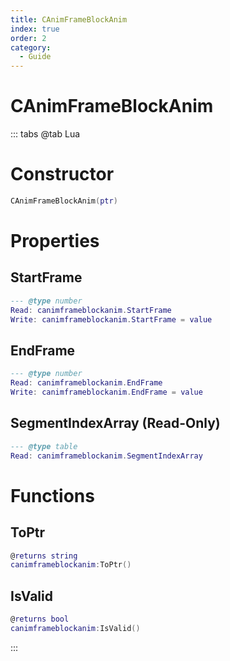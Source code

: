 ```yaml
---
title: CAnimFrameBlockAnim
index: true
order: 2
category:
  - Guide
---
```


# CAnimFrameBlockAnim

::: tabs
@tab Lua
# Constructor
```lua
CAnimFrameBlockAnim(ptr)
```
# Properties
## StartFrame 
```lua
--- @type number
Read: canimframeblockanim.StartFrame
Write: canimframeblockanim.StartFrame = value
```
## EndFrame 
```lua
--- @type number
Read: canimframeblockanim.EndFrame
Write: canimframeblockanim.EndFrame = value
```
## SegmentIndexArray (Read-Only)
```lua
--- @type table
Read: canimframeblockanim.SegmentIndexArray
```
# Functions
## ToPtr
```lua
@returns string
canimframeblockanim:ToPtr()
```
## IsValid
```lua
@returns bool
canimframeblockanim:IsValid()
```

:::